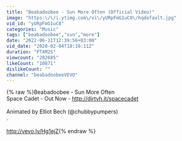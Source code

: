 ```yaml
---
title: "Beabadoobee - Sun More Often (Official Video)"
image: "https:\/\/i.ytimg.com\/vi\/yURpFmG1uC8\/hqdefault.jpg"
vid_id: "yURpFmG1uC8"
categories: "Music"
tags: ["beabadoobee","sun","more"]
date: "2022-06-11T12:39:56+03:00"
vid_date: "2020-02-04T18:10:11Z"
duration: "PT4M2S"
viewcount: "282685"
likeCount: "10871"
dislikeCount: ""
channel: "beabadoobeeVEVO"
---
```

{% raw %}Beabadoobee - Sun More Often <br />Space Cadet - Out Now - <a rel="nofollow" target="blank" href="http://dirtyh.it/spacecadet">http://dirtyh.it/spacecadet</a> <br /><br />Animated by Elliot Bech (@chubbypumpers)<br />.<br /><br /><a rel="nofollow" target="blank" href="http://vevo.ly/Hg1ejZ">http://vevo.ly/Hg1ejZ</a>{% endraw %}
